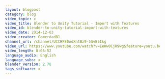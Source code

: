 ```yaml
---
layout: blogpost
category: blog
video_topic: x
video_title: Blender to Unity Tutorial - Import with Textures
video_id: blender-to-unity-tutorial-import-with-textures
video_date: 2014-12-03
video_creator: Gamerdad81
channel_url: /channel/UCCHFS0odXntBz9-5SvB5Ikg
video_url: https://www.youtube.com/watch?v=EeWw0CjH9wg&feature=youtu.be
video_length: 0:05:52
language_audio: English
language_subs: x
blender_version: 2.78
tags_software: x
---
```

